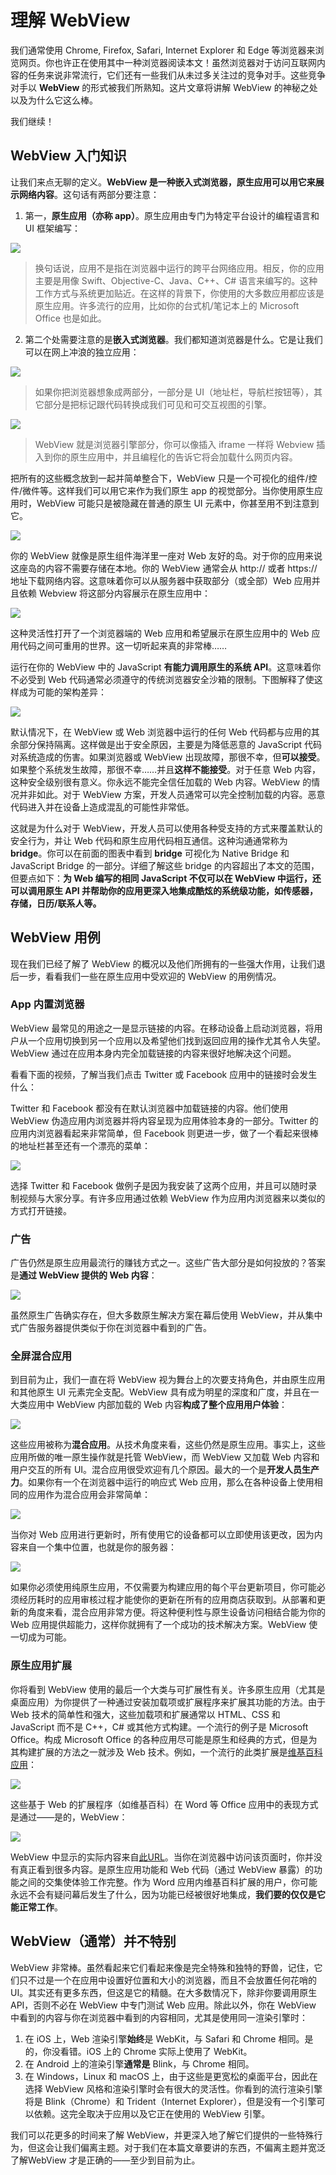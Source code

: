 # 理解 WebView

我们通常使用 Chrome, Firefox, Safari, Internet Explorer 和 Edge 等浏览器来浏览网页。你也许正在使用其中一种浏览器阅读本文！虽然浏览器对于访问互联网内容的任务来说非常流行，它们还有一些我们从未过多关注过的竞争对手。这些竞争对手以 **WebView** 的形式被我们所熟知。这片文章将讲解 WebView 的神秘之处以及为什么它这么棒。

我们继续！

## WebView 入门知识

让我们来点无聊的定义。**WebView 是一种嵌入式浏览器，原生应用可以用它来展示网络内容**。这句话有两部分要注意：

1.  第一，**原生应用（亦称 app）**。原生应用由专门为特定平台设计的编程语言和 UI 框架编写：

![](https://www.kirupa.com/apps/images/native_app_200.png)

> 换句话说，应用不是指在浏览器中运行的跨平台网络应用。相反，你的应用主要是用像 Swift、Objective-C、Java、C++、C# 语言来编写的。这种工作方式与系统更加贴近。在这样的背景下，你使用的大多数应用都应该是原生应用。许多流行的应用，比如你的台式机/笔记本上的 Microsoft Office 也是如此。

2.  第二个处需要注意的是**嵌入式浏览器**。我们都知道浏览器是什么。它是让我们可以在网上冲浪的独立应用：

![](https://www.kirupa.com/apps/images/browser_raccoon_200.jpg)

> 如果你把浏览器想象成两部分，一部分是 UI（地址栏，导航栏按钮等），其它部分是把标记跟代码转换成我们可见和可交互视图的引擎。

![](https://www.kirupa.com/apps/images/browser_ui_engine_200.jpg)

> WebView 就是浏览器引擎部分，你可以像插入 iframe 一样将 Webview 插入到你的原生应用中，并且编程化的告诉它将会加载什么网页内容。

把所有的这些概念放到一起并简单整合下，WebView 只是一个可视化的组件/控件/微件等。这样我们可以用它来作为我们原生 app 的视觉部分。当你使用原生应用时，WebView 可能只是被隐藏在普通的原生 UI 元素中，你甚至用不到注意到它。

![](https://www.kirupa.com/apps/images/webview_200.png)

你的 WebView 就像是原生组件海洋里一座对 Web 友好的岛。对于你的应用来说这座岛的内容不需要存储在本地。你的 WebView 通常会从 http:// 或者 https:// 地址下载网络内容。这意味着你可以从服务器中获取部分（或全部）Web 应用并且依赖 Webview 将这部分内容展示在原生应用中：

![](https://www.kirupa.com/apps/images/webview_html5_remote_200.png)

这种灵活性打开了一个浏览器端的 Web 应用和希望展示在原生应用中的 Web 应用代码之间可重用的世界。这一切听起来真的非常棒……

运行在你的 WebView 中的 JavaScript **有能力调用原生的系统 API**。这意味着你不必受到 Web 代码通常必须遵守的传统浏览器安全沙箱的限制。下图解释了使这样成为可能的架构差异：

![](https://www.kirupa.com/apps/images/webview_browser_2_200.png)

默认情况下，在 WebView 或 Web 浏览器中运行的任何 Web 代码都与应用的其余部分保持隔离。这样做是出于安全原因，主要是为降低恶意的 JavaScript 代码对系统造成的伤害。如果浏览器或 WebView 出现故障，那很不幸，但**可以接受**。如果整个系统发生故障，那很不幸……并且**这样不能接受**。对于任意 Web 内容，这种安全级别很有意义。你永远不能完全信任加载的 Web 内容。WebView 的情况并非如此。对于 WebView 方案，开发人员通常可以完全控制加载的内容。恶意代码进入并在设备上造成混乱的可能性非常低。

这就是为什么对于 WebView，开发人员可以使用各种受支持的方式来覆盖默认的安全行为，并让 Web 代码和原生应用代码相互通信。这种沟通通常称为 **bridge**。你可以在前面的图表中看到 **bridge** 可视化为 Native Bridge 和 JavaScript Bridge 的一部分。详细了解这些 bridge 的内容超出了本文的范围，但要点如下：**为 Web 编写的相同 JavaScript 不仅可以在 WebView 中运行，还可以调用原生 API 并帮助你的应用更深入地集成酷炫的系统级功能，如传感器，存储，日历/联系人等。**

## WebView 用例

现在我们已经了解了 WebView 的概况以及他们所拥有的一些强大作用，让我们退后一步，看看我们一些在原生应用中受欢迎的 WebView 的用例情况。

### App 内置浏览器

WebView 最常见的用途之一是显示链接的内容。在移动设备上启动浏览器，将用户从一个应用切换到另一个应用以及希望他们找到返回应用的操作尤其令人失望。WebView 通过在应用本身内完全加载链接的内容来很好地解决这个问题。

看看下面的视频，了解当我们点击 Twitter 或 Facebook 应用中的链接时会发生什么：

Twitter 和 Facebook 都没有在默认浏览器中加载链接的内容。他们使用 WebView 伪造应用内浏览器并将内容呈现为应用体验本身的一部分。Twitter 的应用内浏览器看起来非常简单，但 Facebook 则更进一步，做了一个看起来很棒的地址栏甚至还有一个漂亮的菜单：

![](https://www.kirupa.com/apps/images/fb_browser.jpg)

选择 Twitter 和 Facebook 做例子是因为我安装了这两个应用，并且可以随时录制视频与大家分享。有许多应用通过依赖 WebView 作为应用内浏览器来以类似的方式打开链接。

### 广告

广告仍然是原生应用最流行的赚钱方式之一。这些广告大部分是如何投放的？答案是**通过 WebView 提供的 Web 内容**：

![](https://www.kirupa.com/apps/images/inline_webview.png)

虽然原生广告确实存在，但大多数原生解决方案在幕后使用 WebView，并从集中式广告服务器提供类似于你在浏览器中看到的广告。

### 全屏混合应用

到目前为止，我们一直在将 WebView 视为舞台上的次要支持角色，并由原生应用和其他原生 UI 元素完全支配。WebView 具有成为明星的深度和广度，并且在一大类应用中 WebView 内部加载的 Web 内容**构成了整个应用用户体验**：

![](https://www.kirupa.com/apps/images/hybrid_200.png)

这些应用被称为**混合应用**。从技术角度来看，这些仍然是原生应用。事实上，这些应用所做的唯一原生操作就是托管 WebView，而 WebView 又加载 Web 内容和用户交互的所有 UI。混合应用很受欢迎有几个原因。最大的一个是**开发人员生产力**。如果你有一个在浏览器中运行的响应式 Web 应用，那么在各种设备上使用相同的应用作为混合应用会非常简单：

![](https://www.kirupa.com/apps/images/webview_hybrid_everywhere_200.png)

当你对 Web 应用进行更新时，所有使用它的设备都可以立即使用该更改，因为内容来自一个集中位置，也就是你的服务器：

![](https://www.kirupa.com/apps/images/webview_hybrid_everywhere_updated_200_2.png)

如果你必须使用纯原生应用，不仅需要为构建应用的每个平台更新项目，你可能必须经历耗时的应用审核过程才能使你的更新在所有的应用商店获取到。从部署和更新的角度来看，混合应用非常方便。将这种便利性与原生设备访问相结合能为你的 Web 应用提供超能力，这样你就拥有了一个成功的技术解决方案。WebView 使一切成为可能。

### 原生应用扩展

你将看到 WebView 使用的最后一个大类与可扩展性有关。许多原生应用（尤其是桌面应用）为你提供了一种通过安装加载项或扩展程序来扩展其功能的方法。由于 Web 技术的简单性和强大，这些加载项和扩展通常以 HTML、CSS 和 JavaScript 而不是 C++，C# 或其他方式构建。一个流行的例子是 Microsoft Office。构成 Microsoft Office 的各种应用尽可能是原生和经典的方式，但是为其构建扩展的方法之一就涉及 Web 技术。例如，一个流行的此类扩展是[维基百科应用](https://appsource.microsoft.com/en-us/product/office/WA104099688?tab=Overview)：

![](https://www.kirupa.com/apps/images/wikipedia_window2.PNG)

这些基于 Web 的扩展程序（如维基百科）在 Word 等 Office 应用中的表现方式是通过——是的，WebView：

![](https://www.kirupa.com/apps/images/word_wikipedia_2.png)

WebView 中显示的实际内容来自[此URL](https://wikipedia.firstpartyapps.oaspapps.com/wikipedia/wikipedia_dev.html)。当你在浏览器中访问该页面时，你并没有真正看到很多内容。是原生应用功能和 Web 代码（通过 WebView 暴露）的功能之间的交集使体验工作完整。作为 Word 应用内维基百科扩展的用户，你可能永远不会有疑问幕后发生了什么，因为功能已经被很好地集成，**我们要的仅仅是它能正常工作**。

## WebView（通常）并不特别

WebView 非常棒。虽然看起来它们看起来像是完全特殊和独特的野兽，记住，它们只不过是一个在应用中设置好位置和大小的浏览器，而且不会放置任何花哨的 UI。其实还有更多东西，但这是它的精髓。在大多数情况下，除非你要调用原生 API，否则不必在 WebView 中专门测试 Web 应用。除此以外，你在 WebView 中看到的内容与你在浏览器中看到的内容相同，尤其是使用同一渲染引擎时：

1. 在 iOS 上，Web 渲染引擎**始终**是 WebKit，与 Safari 和 Chrome 相同。是的，你没看错。iOS 上的 Chrome 实际上使用了 WebKit。
2. 在 Android 上的渲染引擎**通常是** Blink，与 Chrome 相同。
3. 在 Windows，Linux 和 macOS 上，由于这些是更宽松的桌面平台，因此在选择 WebView 风格和渲染引擎时会有很大的灵活性。你看到的流行渲染引擎将是 Blink（Chrome）和 Trident（Internet Explorer），但是没有一个引擎可以依赖。这完全取决于应用以及它正在使用的 WebView 引擎。


我们可以花更多的时间来了解 WebView，并更深入地了解它们提供的一些特殊行为，但这会让我们偏离主题。对于我们在本篇文章要讲的东西，不偏离主题并宽泛了解WebView 才是正确的——至少到目前为止。